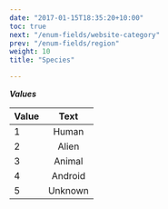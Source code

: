 ```yaml
---
date: "2017-01-15T18:35:20+10:00"
toc: true
next: "/enum-fields/website-category"
prev: "/enum-fields/region"
weight: 10
title: "Species"

---
```


***Values***

| Value | Text |
| ----- |:----:|
| 1     | Human |
| 2     | Alien |
| 3     | Animal |
| 4     | Android |
| 5     | Unknown |
